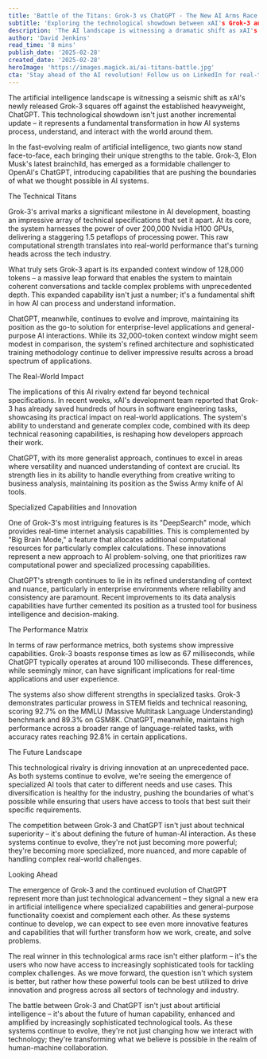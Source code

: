 ```yaml
---
title: 'Battle of the Titans: Grok-3 vs ChatGPT - The New AI Arms Race Reshaping Technology'
subtitle: 'Exploring the technological showdown between xAI's Grok-3 and OpenAI's ChatGPT'
description: 'The AI landscape is witnessing a dramatic shift as xAI's Grok-3 challenges OpenAI's ChatGPT. With Grok-3's impressive 128,000-token context window and ChatGPT's refined capabilities, this rivalry is reshaping the future of AI technology and human-machine interaction. Both systems bring unique strengths to the table, from raw computational power to specialized features, driving innovation at an unprecedented pace.'
author: 'David Jenkins'
read_time: '8 mins'
publish_date: '2025-02-28'
created_date: '2025-02-28'
heroImage: 'https://images.magick.ai/ai-titans-battle.jpg'
cta: 'Stay ahead of the AI revolution! Follow us on LinkedIn for real-time updates and in-depth analysis of the evolving battle between Grok-3, ChatGPT, and other emerging AI technologies.'
---
```


The artificial intelligence landscape is witnessing a seismic shift as xAI's newly released Grok-3 squares off against the established heavyweight, ChatGPT. This technological showdown isn't just another incremental update – it represents a fundamental transformation in how AI systems process, understand, and interact with the world around them.

In the fast-evolving realm of artificial intelligence, two giants now stand face-to-face, each bringing their unique strengths to the table. Grok-3, Elon Musk's latest brainchild, has emerged as a formidable challenger to OpenAI's ChatGPT, introducing capabilities that are pushing the boundaries of what we thought possible in AI systems.

The Technical Titans

Grok-3's arrival marks a significant milestone in AI development, boasting an impressive array of technical specifications that set it apart. At its core, the system harnesses the power of over 200,000 Nvidia H100 GPUs, delivering a staggering 1.5 petaflops of processing power. This raw computational strength translates into real-world performance that's turning heads across the tech industry.

What truly sets Grok-3 apart is its expanded context window of 128,000 tokens – a massive leap forward that enables the system to maintain coherent conversations and tackle complex problems with unprecedented depth. This expanded capability isn't just a number; it's a fundamental shift in how AI can process and understand information.

ChatGPT, meanwhile, continues to evolve and improve, maintaining its position as the go-to solution for enterprise-level applications and general-purpose AI interactions. While its 32,000-token context window might seem modest in comparison, the system's refined architecture and sophisticated training methodology continue to deliver impressive results across a broad spectrum of applications.

The Real-World Impact

The implications of this AI rivalry extend far beyond technical specifications. In recent weeks, xAI's development team reported that Grok-3 has already saved hundreds of hours in software engineering tasks, showcasing its practical impact on real-world applications. The system's ability to understand and generate complex code, combined with its deep technical reasoning capabilities, is reshaping how developers approach their work.

ChatGPT, with its more generalist approach, continues to excel in areas where versatility and nuanced understanding of context are crucial. Its strength lies in its ability to handle everything from creative writing to business analysis, maintaining its position as the Swiss Army knife of AI tools.

Specialized Capabilities and Innovation

One of Grok-3's most intriguing features is its "DeepSearch" mode, which provides real-time internet analysis capabilities. This is complemented by "Big Brain Mode," a feature that allocates additional computational resources for particularly complex calculations. These innovations represent a new approach to AI problem-solving, one that prioritizes raw computational power and specialized processing capabilities.

ChatGPT's strength continues to lie in its refined understanding of context and nuance, particularly in enterprise environments where reliability and consistency are paramount. Recent improvements to its data analysis capabilities have further cemented its position as a trusted tool for business intelligence and decision-making.

The Performance Matrix

In terms of raw performance metrics, both systems show impressive capabilities. Grok-3 boasts response times as low as 67 milliseconds, while ChatGPT typically operates at around 100 milliseconds. These differences, while seemingly minor, can have significant implications for real-time applications and user experience.

The systems also show different strengths in specialized tasks. Grok-3 demonstrates particular prowess in STEM fields and technical reasoning, scoring 92.7% on the MMLU (Massive Multitask Language Understanding) benchmark and 89.3% on GSM8K. ChatGPT, meanwhile, maintains high performance across a broader range of language-related tasks, with accuracy rates reaching 92.8% in certain applications.

The Future Landscape

This technological rivalry is driving innovation at an unprecedented pace. As both systems continue to evolve, we're seeing the emergence of specialized AI tools that cater to different needs and use cases. This diversification is healthy for the industry, pushing the boundaries of what's possible while ensuring that users have access to tools that best suit their specific requirements.

The competition between Grok-3 and ChatGPT isn't just about technical superiority – it's about defining the future of human-AI interaction. As these systems continue to evolve, they're not just becoming more powerful; they're becoming more specialized, more nuanced, and more capable of handling complex real-world challenges.

Looking Ahead

The emergence of Grok-3 and the continued evolution of ChatGPT represent more than just technological advancement – they signal a new era in artificial intelligence where specialized capabilities and general-purpose functionality coexist and complement each other. As these systems continue to develop, we can expect to see even more innovative features and capabilities that will further transform how we work, create, and solve problems.

The real winner in this technological arms race isn't either platform – it's the users who now have access to increasingly sophisticated tools for tackling complex challenges. As we move forward, the question isn't which system is better, but rather how these powerful tools can be best utilized to drive innovation and progress across all sectors of technology and industry.

The battle between Grok-3 and ChatGPT isn't just about artificial intelligence – it's about the future of human capability, enhanced and amplified by increasingly sophisticated technological tools. As these systems continue to evolve, they're not just changing how we interact with technology; they're transforming what we believe is possible in the realm of human-machine collaboration.